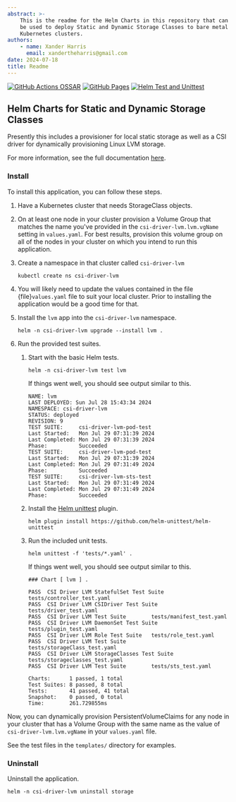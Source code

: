 ```yaml
---
abstract: >-
    This is the readme for the Helm Charts in this repository that can
    be used to deploy Static and Dynamic Storage Classes to bare metal
    Kubernetes clusters.
authors:
    - name: Xander Harris
      email: xandertheharris@gmail.com
date: 2024-07-18
title: Readme
---
```


[![GitHub Actions OSSAR](https://img.shields.io/github/actions/workflow/status/edwardtheharris/helm-storage-classes/ossar.yml?branch=main&style=flat&logo=githubactions&logoColor=%232088FF&label=OSSAR)](https://github.com/edwardtheharris/helm-storage-classes/actions/workflows/ossar.yml)
[![GitHub Pages](https://img.shields.io/github/actions/workflow/status/edwardtheharris/helm-storage-classes/pages.yml?branch=main&style=flat&logo=githubpages&logoColor=%23222222&label=GitHub%20Pages)](https://edwardtheharris.github.io/helm-storage-classes/)
[![Helm Test and Unittest](https://img.shields.io/github/actions/workflow/status/edwardtheharris/helm-storage-classes/helm.yml?branch=main&style=flat&logo=helm&logoColor=%230F1689&label=Helm&color=%230F1689)](https://github.com/edwardtheharris/helm-storage-classes/actions/workflows/helm.yml)

## Helm Charts for Static and Dynamic Storage Classes

Presently this includes a provisioner for local static storage as well as
a CSI driver for dynamically provisioning Linux LVM storage.

For more information, see the full documentation
[here](https://edwardtheharris.github.io/helm-storage-classes/).

### Install

To install this application, you can follow these steps.

1. Have a Kubernetes cluster that needs StorageClass objects.
2. On at least one node in your cluster provision a Volume Group that matches
   the name you've provided in the `csi-driver-lvm.lvm.vgName` setting in
   `values.yaml`. For best results, provision this volume group on all of the
   nodes in your cluster on which you intend to run this application.
3. Create a namespace in that cluster called `csi-driver-lvm`

   ```shell
   kubectl create ns csi-driver-lvm
   ```

4. You will likely need to update the values contained in the file
   {file}`values.yaml` file to suit your local cluster. Prior to installing
   the application would be a good time for that.
5. Install the `lvm` app into the `csi-driver-lvm` namespace.

   ```shell
   helm -n csi-driver-lvm upgrade --install lvm .
   ```

6. Run the provided test suites.
   1. Start with the basic Helm tests.

      ```shell
      helm -n csi-driver-lvm test lvm
      ```

      If things went well, you should see output similar to this.

      ```shell
      NAME: lvm
      LAST DEPLOYED: Sun Jul 28 15:43:34 2024
      NAMESPACE: csi-driver-lvm
      STATUS: deployed
      REVISION: 9
      TEST SUITE:     csi-driver-lvm-pod-test
      Last Started:   Mon Jul 29 07:31:39 2024
      Last Completed: Mon Jul 29 07:31:39 2024
      Phase:          Succeeded
      TEST SUITE:     csi-driver-lvm-pod-test
      Last Started:   Mon Jul 29 07:31:39 2024
      Last Completed: Mon Jul 29 07:31:49 2024
      Phase:          Succeeded
      TEST SUITE:     csi-driver-lvm-sts-test
      Last Started:   Mon Jul 29 07:31:49 2024
      Last Completed: Mon Jul 29 07:31:49 2024
      Phase:          Succeeded
      ```

   2. Install the
      [Helm unittest](https://github.com/helm-unittest/helm-unittest) plugin.

      ```shell
      helm plugin install https://github.com/helm-unittest/helm-unittest
      ```

   3. Run the included unit tests.

      ```shell
      helm unittest -f 'tests/*.yaml' .
      ```

      If things went well, you should see output similar to this.

      ```shell
      ### Chart [ lvm ] .

      PASS  CSI Driver LVM StatefulSet Test Suite    tests/controller_test.yaml
      PASS  CSI Driver LVM CSIDriver Test Suite      tests/driver_test.yaml
      PASS  CSI Driver LVM Test Suite        tests/manifest_test.yaml
      PASS  CSI Driver LVM DaemonSet Test Suite      tests/plugin_test.yaml
      PASS  CSI Driver LVM Role Test Suite   tests/role_test.yaml
      PASS  CSI Driver LVM Test Suite        tests/storageClass_test.yaml
      PASS  CSI Driver LVM StorageClasses Test Suite tests/storageclasses_test.yaml
      PASS  CSI Driver LVM Test Suite        tests/sts_test.yaml

      Charts:      1 passed, 1 total
      Test Suites: 8 passed, 8 total
      Tests:       41 passed, 41 total
      Snapshot:    0 passed, 0 total
      Time:        261.729855ms
      ```

Now, you can dynamically provision PersistentVolumeClaims for any node in your
cluster that has a Volume Group with the same name as the value of
`csi-driver-lvm.lvm.vgName` in your `values.yaml` file.

See the test files in the `templates/` directory for examples.

### Uninstall

Uninstall the application.

```shell
helm -n csi-driver-lvm uninstall storage
```
